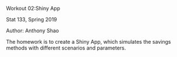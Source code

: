Workout 02:Shiny App

Stat 133, Spring 2019

Author: Anthony Shao

The homework is to create a Shiny App, which simulates the savings methods with different scenarios and parameters.
